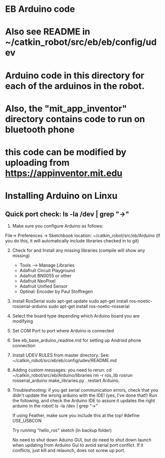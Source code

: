 # EB Arduino code
# Also see README in ~/catkin_robot/src/eb/eb/config/udev
# Arduino code in this directory for each of the arduinos in the robot.
# Also, the "mit_app_inventor" directory contains code to run on bluetooth phone
# this code can be modified by uploading from https://appinventor.mit.edu


# Installing Arduino on Linxu

## Quick port check: ls -la /dev | grep "\->"

1. Make sure you configure Arduino as follows:

File-> Preferences -> Sketchbook location: ~/catkin_robot/src/eb/Arduino
  (if you do this, it will automatically include libraries checked in to git)

2.  Check for and Install any missing libraries (compile will show any missing)

    - Tools --> Manage Libraries
    - Adafruit Circuit Playground
    - Adafruit BN0055 or other
    - Adafruit NeoPixel
    - Adafruit Unified Sensor
    - Optinal: Encoder by Paul Stoffregen

3.  Install RosSerial
    sudo apt-get update
    sudo apt-get install ros-noetic-rosserial-arduino
    sudo apt-get install ros-noetic-rosserial

4.  Select the board type depending which Arduino board you are modifying

5.  Set COM Port to port where Arduino is connected



6. See eb_base_arduino_readme.md for setting up Android phone connection


7. Install UDEV RULES from master directory.  See:
   ~/catkin_robot/src/eb/eb/config/udev/README.md

8. Adding custom messages: you need to rerun:
   cd ~/catkin_robot/src/eb/Arduino/libraries
   rm -r ros_lib
   rosrun rosserial_arduino make_libraries.py .
   restart Arduino.
   
9. Troubleshooting:
   if you get serial communication errors, check that you didn't update the wrong arduino with the IDE!
   (yes, I've done that!) Run the following, and check the Arduino IDE to assure it updates the right arduino in the robot!
   ls -la /dev | grep "\->"
   
   If using Feather, make sure you include this at the top!
   #define USE_USBCON
   
   Try running "hello_ros" sketch (in backup folder)
   
   No need to shut down Aduino GUI, but do need to shut down launch when updating from Arduino Gui to avoid serial port conflict.  If it conflicts, just kill and relaunch, does not screw up port.
   

